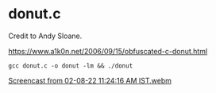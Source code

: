 # donut.c


Credit to Andy Sloane.

https://www.a1k0n.net/2006/09/15/obfuscated-c-donut.html

```
gcc donut.c -o donut -lm && ./donut
```


[Screencast from 02-08-22 11:24:16 AM IST.webm](https://user-images.githubusercontent.com/86569763/182347971-7b1dd333-3ca8-4e2e-b620-c99001e66515.webm)
